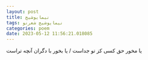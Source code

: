 ```yaml
---
layout: post
title: نیما‌یوشیج
tags: نیما‌یوشیج شعر‌نو
categories: poem
date: 2023-05-12 11:56:21.018085
---
```


یا مخور حق کسی کز تو جداست / یا بخور با دگران آنچه تراست